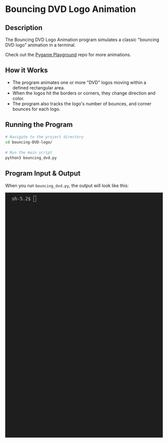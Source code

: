 # Bouncing DVD Logo Animation

## Description

The Bouncing DVD Logo Animation program simulates a classic "bouncing DVD logo" animation in a terminal.

Check out the [Pygame Playground](https://github.com/joj-macho/Pygame-Playground) repo for more animations.

## How it Works

- The program animates one or more "DVD" logos moving within a defined rectangular area.
- When the logos hit the borders or corners, they change direction and color.
- The program also tracks the logo's number of bounces, and corner bounces for each logo.

## Running the Program

```bash
# Navigate to the project directory
cd bouncing-DVD-logo/

# Run the main script
python3 bouncing_dvd.py
```

## Program Input & Output

When you run `bouncing_dvd.py`, the output will look like this:

![Bouncing DVD Logo Output](output/bouncing-logo-results.gif)
